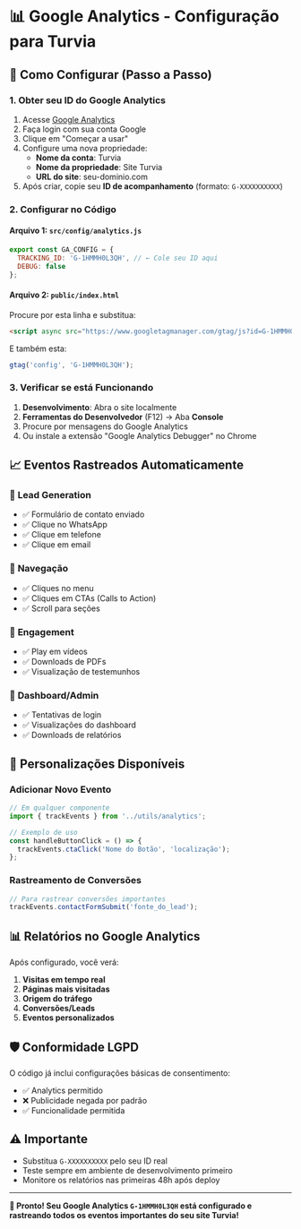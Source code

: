 # 📊 Google Analytics - Configuração para Turvia

## 🚀 Como Configurar (Passo a Passo)

### 1. Obter seu ID do Google Analytics

1. Acesse [Google Analytics](https://analytics.google.com/)
2. Faça login com sua conta Google
3. Clique em "Começar a usar"
4. Configure uma nova propriedade:
   - **Nome da conta**: Turvia
   - **Nome da propriedade**: Site Turvia
   - **URL do site**: seu-dominio.com
5. Após criar, copie seu **ID de acompanhamento** (formato: `G-XXXXXXXXXX`)

### 2. Configurar no Código

#### Arquivo 1: `src/config/analytics.js`
```javascript
export const GA_CONFIG = {
  TRACKING_ID: 'G-1HMMH0L3QH', // ← Cole seu ID aqui
  DEBUG: false
};
```

#### Arquivo 2: `public/index.html`
Procure por esta linha e substitua:
```html
<script async src="https://www.googletagmanager.com/gtag/js?id=G-1HMMH0L3QH"></script>
```

E também esta:
```javascript
gtag('config', 'G-1HMMH0L3QH');
```

### 3. Verificar se está Funcionando

1. **Desenvolvimento**: Abra o site localmente
2. **Ferramentas do Desenvolvedor** (F12) → Aba **Console**
3. Procure por mensagens do Google Analytics
4. Ou instale a extensão "Google Analytics Debugger" no Chrome

## 📈 Eventos Rastreados Automaticamente

### 🎯 **Lead Generation**
- ✅ Formulário de contato enviado
- ✅ Clique no WhatsApp  
- ✅ Clique em telefone
- ✅ Clique em email

### 🧭 **Navegação**
- ✅ Cliques no menu
- ✅ Cliques em CTAs (Calls to Action)
- ✅ Scroll para seções

### 💼 **Engagement**
- ✅ Play em vídeos
- ✅ Downloads de PDFs
- ✅ Visualização de testemunhos

### 🔐 **Dashboard/Admin**
- ✅ Tentativas de login
- ✅ Visualizações do dashboard
- ✅ Downloads de relatórios

## 🔧 Personalizações Disponíveis

### Adicionar Novo Evento
```javascript
// Em qualquer componente
import { trackEvents } from '../utils/analytics';

// Exemplo de uso
const handleButtonClick = () => {
  trackEvents.ctaClick('Nome do Botão', 'localização');
};
```

### Rastreamento de Conversões
```javascript
// Para rastrear conversões importantes
trackEvents.contactFormSubmit('fonte_do_lead');
```

## 📊 Relatórios no Google Analytics

Após configurado, você verá:

1. **Visitas em tempo real**
2. **Páginas mais visitadas**
3. **Origem do tráfego**
4. **Conversões/Leads**
5. **Eventos personalizados**

## 🛡️ Conformidade LGPD

O código já inclui configurações básicas de consentimento:
- ✅ Analytics permitido
- ❌ Publicidade negada por padrão
- ✅ Funcionalidade permitida

## ⚠️ Importante

- Substitua `G-XXXXXXXXXX` pelo seu ID real
- Teste sempre em ambiente de desenvolvimento primeiro
- Monitore os relatórios nas primeiras 48h após deploy

---

**🎉 Pronto! Seu Google Analytics `G-1HMMH0L3QH` está configurado e rastreando todos os eventos importantes do seu site Turvia!**
